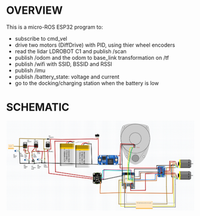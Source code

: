 # OVERVIEW

This is a micro-ROS ESP32 program to:

* subscribe to cmd_vel
* drive two motors (DiffDrive) with PID, using thier wheel encoders
* read the lidar LDROBOT C1 and publish /scan
* publish /odom and the odom to base_link transformation on /tf
* publish /wifi with SSID, BSSID and RSSI
* publish /imu
* publish /battery_state: voltage and current
* go to the docking/charging station when the battery is low

# SCHEMATIC

![](docs/schematic.png)


  
